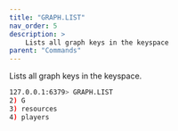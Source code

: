 ```yaml
---
title: "GRAPH.LIST"
nav_order: 5
description: >
    Lists all graph keys in the keyspace
parent: "Commands"
---
```


Lists all graph keys in the keyspace.

```sh
127.0.0.1:6379> GRAPH.LIST
2) G
3) resources
4) players
```
